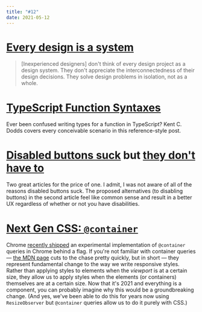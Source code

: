 ```yaml
---
title: "#12"
date: 2021-05-12
---
```

# [Every design is a system](https://uxdesign.cc/every-design-is-a-system-28bb9bf028b7)

> [Inexperienced designers] don't think of every design project as a design system. They don't appreciate the interconnectedness of their design decisions. They solve design problems in isolation, not as a whole.

# [TypeScript Function Syntaxes](https://kentcdodds.com/blog/typescript-function-syntaxes)

Ever been confused writing types for a function in TypeScript? Kent C. Dodds covers every conceivable scenario in this reference-style post.

# [Disabled buttons suck](https://axesslab.com/disabled-buttons-suck/) but [they don't have to](https://stories.justinewin.com/disabled-buttons-dont-have-to-suck-10da0bb6d37e)

Two great articles for the price of one. I admit, I was not aware of all of the reasons disabled buttons suck. The proposed alternatives (to disabling buttons) in the second article feel like common sense and result in a better UX regardless of whether or not you have disabilities.

# [Next Gen CSS: `@container`](https://css-tricks.com/next-gen-css-container/)

Chrome [recently shipped](https://twitter.com/una/status/1375419967718449155) an experimental implementation of `@container` queries in Chrome behind a flag. If you're not familiar with container queries — [the MDN page](https://developer.mozilla.org/en-US/docs/Web/CSS/CSS_Container_Queries) cuts to the chase pretty quickly, but in short — they represent fundamental change to the way we write responsive styles. Rather than applying styles to elements when the _viewport_ is at a certain size, they allow us to apply styles when the elements (or containers) themselves are at a certain size. Now that it's 2021 and everything is a component, you can probably imagine why this would be a groundbreaking change. (And yes, we've been able to do this for years now using `ResizeObserver` but `@container` queries allow us to do it purely with CSS.)